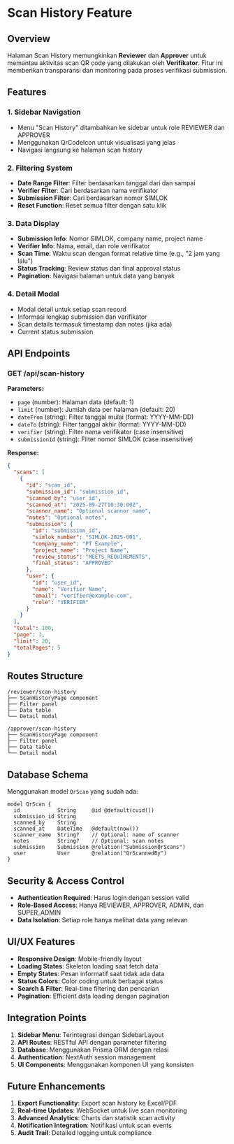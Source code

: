 # Scan History Feature

## Overview
Halaman Scan History memungkinkan **Reviewer** dan **Approver** untuk memantau aktivitas scan QR code yang dilakukan oleh **Verifikator**. Fitur ini memberikan transparansi dan monitoring pada proses verifikasi submission.

## Features

### 1. **Sidebar Navigation**
- Menu "Scan History" ditambahkan ke sidebar untuk role REVIEWER dan APPROVER
- Menggunakan QrCodeIcon untuk visualisasi yang jelas
- Navigasi langsung ke halaman scan history

### 2. **Filtering System**
- **Date Range Filter**: Filter berdasarkan tanggal dari dan sampai
- **Verifier Filter**: Cari berdasarkan nama verifikator
- **Submission Filter**: Cari berdasarkan nomor SIMLOK
- **Reset Function**: Reset semua filter dengan satu klik

### 3. **Data Display**
- **Submission Info**: Nomor SIMLOK, company name, project name
- **Verifier Info**: Nama, email, dan role verifikator
- **Scan Time**: Waktu scan dengan format relative time (e.g., "2 jam yang lalu")
- **Status Tracking**: Review status dan final approval status
- **Pagination**: Navigasi halaman untuk data yang banyak

### 4. **Detail Modal**
- Modal detail untuk setiap scan record
- Informasi lengkap submission dan verifikator
- Scan details termasuk timestamp dan notes (jika ada)
- Current status submission

## API Endpoints

### GET /api/scan-history
**Parameters:**
- `page` (number): Halaman data (default: 1)
- `limit` (number): Jumlah data per halaman (default: 20)
- `dateFrom` (string): Filter tanggal mulai (format: YYYY-MM-DD)
- `dateTo` (string): Filter tanggal akhir (format: YYYY-MM-DD)
- `verifier` (string): Filter nama verifikator (case insensitive)
- `submissionId` (string): Filter nomor SIMLOK (case insensitive)

**Response:**
```json
{
  "scans": [
    {
      "id": "scan_id",
      "submission_id": "submission_id",
      "scanned_by": "user_id",
      "scanned_at": "2025-09-27T10:30:00Z",
      "scanner_name": "Optional scanner name",
      "notes": "Optional notes",
      "submission": {
        "id": "submission_id",
        "simlok_number": "SIMLOK-2025-001",
        "company_name": "PT Example",
        "project_name": "Project Name",
        "review_status": "MEETS_REQUIREMENTS",
        "final_status": "APPROVED"
      },
      "user": {
        "id": "user_id",
        "name": "Verifier Name",
        "email": "verifier@example.com",
        "role": "VERIFIER"
      }
    }
  ],
  "total": 100,
  "page": 1,
  "limit": 20,
  "totalPages": 5
}
```

## Routes Structure

```
/reviewer/scan-history
├── ScanHistoryPage component
├── Filter panel
├── Data table
└── Detail modal

/approver/scan-history
├── ScanHistoryPage component
├── Filter panel  
├── Data table
└── Detail modal
```

## Database Schema
Menggunakan model `QrScan` yang sudah ada:
```prisma
model QrScan {
  id            String     @id @default(cuid())
  submission_id String
  scanned_by    String
  scanned_at    DateTime   @default(now())
  scanner_name  String?    // Optional: name of scanner
  notes         String?    // Optional: scan notes
  submission    Submission @relation("SubmissionQrScans")
  user          User       @relation("QrScannedBy")
}
```

## Security & Access Control
- **Authentication Required**: Harus login dengan session valid
- **Role-Based Access**: Hanya REVIEWER, APPROVER, ADMIN, dan SUPER_ADMIN
- **Data Isolation**: Setiap role hanya melihat data yang relevan

## UI/UX Features
- **Responsive Design**: Mobile-friendly layout
- **Loading States**: Skeleton loading saat fetch data
- **Empty States**: Pesan informatif saat tidak ada data
- **Status Colors**: Color coding untuk berbagai status
- **Search & Filter**: Real-time filtering dan pencarian
- **Pagination**: Efficient data loading dengan pagination

## Integration Points
1. **Sidebar Menu**: Terintegrasi dengan SidebarLayout
2. **API Routes**: RESTful API dengan parameter filtering
3. **Database**: Menggunakan Prisma ORM dengan relasi
4. **Authentication**: NextAuth session management
5. **UI Components**: Menggunakan komponen UI yang konsisten

## Future Enhancements
1. **Export Functionality**: Export scan history ke Excel/PDF
2. **Real-time Updates**: WebSocket untuk live scan monitoring
3. **Advanced Analytics**: Charts dan statistik scan activity
4. **Notification Integration**: Notifikasi untuk scan events
5. **Audit Trail**: Detailed logging untuk compliance